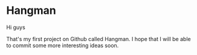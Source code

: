 # Hangman

Hi guys

That's my first project on Github called Hangman. I hope that I will be able to commit some more interesting ideas soon.
